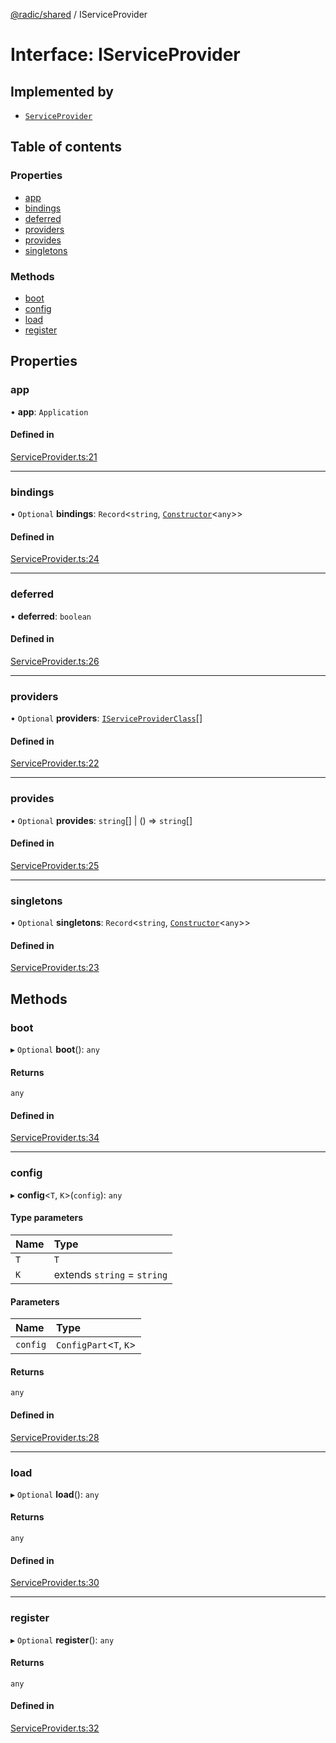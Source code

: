 [@radic/shared](../README.md) / IServiceProvider

# Interface: IServiceProvider

## Implemented by

- [`ServiceProvider`](../classes/ServiceProvider.md)

## Table of contents

### Properties

- [app](IServiceProvider.md#app)
- [bindings](IServiceProvider.md#bindings)
- [deferred](IServiceProvider.md#deferred)
- [providers](IServiceProvider.md#providers)
- [provides](IServiceProvider.md#provides)
- [singletons](IServiceProvider.md#singletons)

### Methods

- [boot](IServiceProvider.md#boot)
- [config](IServiceProvider.md#config)
- [load](IServiceProvider.md#load)
- [register](IServiceProvider.md#register)

## Properties

### app

• **app**: `Application`

#### Defined in

[ServiceProvider.ts:21](https://github.com/robinradic/npm-console/blob/10cb77f/packages/shared/src/ServiceProvider.ts#L21)

___

### bindings

• `Optional` **bindings**: `Record`<`string`, [`Constructor`](../README.md#constructor)<`any`\>\>

#### Defined in

[ServiceProvider.ts:24](https://github.com/robinradic/npm-console/blob/10cb77f/packages/shared/src/ServiceProvider.ts#L24)

___

### deferred

• **deferred**: `boolean`

#### Defined in

[ServiceProvider.ts:26](https://github.com/robinradic/npm-console/blob/10cb77f/packages/shared/src/ServiceProvider.ts#L26)

___

### providers

• `Optional` **providers**: [`IServiceProviderClass`](../README.md#iserviceproviderclass)[]

#### Defined in

[ServiceProvider.ts:22](https://github.com/robinradic/npm-console/blob/10cb77f/packages/shared/src/ServiceProvider.ts#L22)

___

### provides

• `Optional` **provides**: `string`[] \| () => `string`[]

#### Defined in

[ServiceProvider.ts:25](https://github.com/robinradic/npm-console/blob/10cb77f/packages/shared/src/ServiceProvider.ts#L25)

___

### singletons

• `Optional` **singletons**: `Record`<`string`, [`Constructor`](../README.md#constructor)<`any`\>\>

#### Defined in

[ServiceProvider.ts:23](https://github.com/robinradic/npm-console/blob/10cb77f/packages/shared/src/ServiceProvider.ts#L23)

## Methods

### boot

▸ `Optional` **boot**(): `any`

#### Returns

`any`

#### Defined in

[ServiceProvider.ts:34](https://github.com/robinradic/npm-console/blob/10cb77f/packages/shared/src/ServiceProvider.ts#L34)

___

### config

▸ **config**<`T`, `K`\>(`config`): `any`

#### Type parameters

| Name | Type |
| :------ | :------ |
| `T` | `T` |
| `K` | extends `string` = `string` |

#### Parameters

| Name | Type |
| :------ | :------ |
| `config` | `ConfigPart`<`T`, `K`\> |

#### Returns

`any`

#### Defined in

[ServiceProvider.ts:28](https://github.com/robinradic/npm-console/blob/10cb77f/packages/shared/src/ServiceProvider.ts#L28)

___

### load

▸ `Optional` **load**(): `any`

#### Returns

`any`

#### Defined in

[ServiceProvider.ts:30](https://github.com/robinradic/npm-console/blob/10cb77f/packages/shared/src/ServiceProvider.ts#L30)

___

### register

▸ `Optional` **register**(): `any`

#### Returns

`any`

#### Defined in

[ServiceProvider.ts:32](https://github.com/robinradic/npm-console/blob/10cb77f/packages/shared/src/ServiceProvider.ts#L32)

